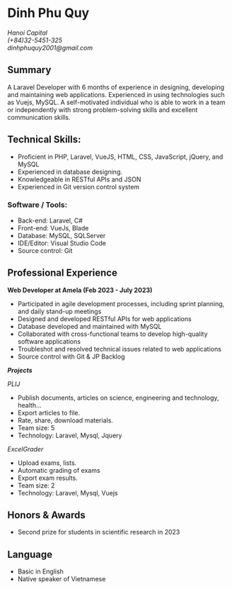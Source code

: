 # Dinh Phu Quy
_Hanoi Capital_  
_(+84)32-5451-325_  
_dinhphuquy2001@gmail.com_

## Summary
A Laravel Developer with 6 months of experience in designing, developing and maintaining web applications. Experienced in using technologies such as Vuejs, MySQL. A self-motivated individual who is able to work in a team or independently with strong problem-solving skills and excellent communication skills.

## Technical Skills:
- Proficient in PHP, Laravel, VueJS, HTML, CSS, JavaScript, jQuery, and MySQL
- Experienced in database designing.
- Knowledgeable in RESTful APIs and JSON
- Experienced in  Git version control system

### Software / Tools:
- Back-end: Laravel, C#
- Front-end: VueJs, Blade
- Database: MySQL, SQLServer
- IDE/Editor: Visual Studio Code
- Source control: Git

## Professional Experience
__Web Developer at Amela (Feb  2023 - July 2023)__
- Participated in agile development processes, including sprint planning, and daily stand-up meetings
- Designed and developed RESTful APIs for web applications
- Database developed and maintained with MySQL
- Collaborated with cross-functional teams to develop high-quality software applications
- Troubleshot and resolved technical issues related to web applications
- Source control with Git &  JP Backlog

___Projects___

_PLIJ_
- Publish documents, articles on science, engineering and technology, health...
- Export articles to file.
- Rate, share, download materials.
- Team size: 5
- Technology: Laravel, Mysql,  Jquery

_ExcelGrader_
- Upload exams, lists.
- Automatic grading of exams
- Export exam results.
- Team size: 2
- Technology: Laravel, Mysql,  Vuejs

## Honors & Awards 
- Second prize for students in scientific research in 2023

## Language
- Basic in English
- Native speaker of Vietnamese